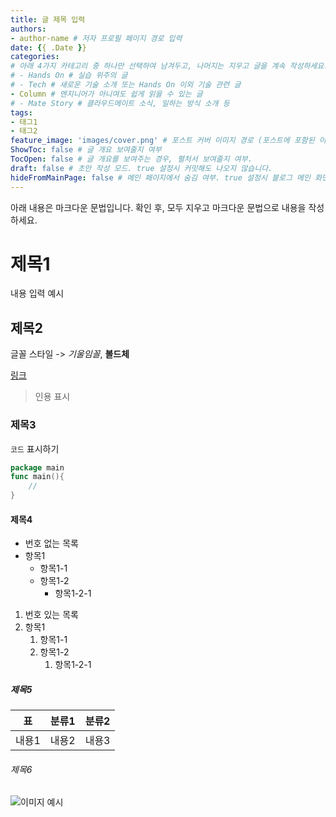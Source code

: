 ```yaml
---
title: 글 제목 입력
authors:
- author-name # 저자 프로필 페이지 경로 입력
date: {{ .Date }}
categories:
# 아래 4가지 카테고리 중 하나만 선택하여 남겨두고, 나머지는 지우고 글을 계속 작성하세요.
# - Hands On # 실습 위주의 글
# - Tech # 새로운 기술 소개 또는 Hands On 이외 기술 관련 글
- Column # 엔지니어가 아니여도 쉽게 읽을 수 있는 글
# - Mate Story # 클라우드메이트 소식, 일하는 방식 소개 등
tags:
- 태그1
- 태그2
feature_image: 'images/cover.png' # 포스트 커버 이미지 경로 (포스트에 포함된 이미지 중 하나 지정. 필드 제거하면 기본 이미지가 나옵니다.)
ShowToc: false # 글 개요 보여줄지 여부
TocOpen: false # 글 개요를 보여주는 경우, 펼처서 보여줄지 여부.
draft: false # 초안 작성 모드. true 설정시 커밋해도 나오지 않습니다.
hideFromMainPage: false # 메인 페이지에서 숨김 여부. true 설정시 블로그 메인 화면에 노출되지 않습니다.
---
```


아래 내용은 마크다운 문법입니다. 확인 후, 모두 지우고 마크다운 문법으로 내용을 작성하세요.

# 제목1

내용 입력 예시

## 제목2

글꼴 스타일 -> *기울임꼴*, **볼드체**

[링크]()

> 인용 표시

### 제목3

`코드` 표시하기
```go
package main
func main(){
    //
}
```
#### 제목4

- 번호 없는 목록
- 항목1
  - 항목1-1
  - 항목1-2
    - 항목1-2-1

1. 번호 있는 목록
2. 항목1
   1. 항목1-1
   2. 항목1-2
      1. 항목1-2-1
   
##### 제목5

| 표 | 분류1 | 분류2 |
| -- | -- | -- |
| 내용1 | 내용2 | 내용3 |

###### 제목6

![이미지 예시](/files/covers/blog.jpg)